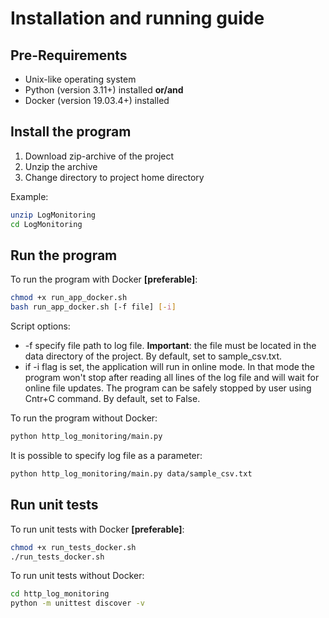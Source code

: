 # Installation and running guide

## Pre-Requirements

* Unix-like operating system
* Python (version 3.11+) installed **or/and**
* Docker (version 19.03.4+) installed

## Install the program

1. Download zip-archive of the project
2. Unzip the archive
3. Change directory to project home directory

Example:

```bash
unzip LogMonitoring
cd LogMonitoring
```

## Run the program

To run the program with Docker **[preferable]**:

```bash
chmod +x run_app_docker.sh
bash run_app_docker.sh [-f file] [-i]
```

Script options:

* -f specify file path to log file. **Important**: the file must be located in
  the data directory of the project. By default, set to sample_csv.txt.
* if -i flag is set, the application will run in online mode. In that mode the
  program won't stop after reading all lines of the log file and will wait for
  online file updates. The program can be safely stopped by user using Cntr+C
  command. By default, set to False.

To run the program without Docker:

```bash
python http_log_monitoring/main.py
```

It is possible to specify log file as a parameter:

```bash
python http_log_monitoring/main.py data/sample_csv.txt
```

## Run unit tests

To run unit tests with Docker **[preferable]**:

```bash
chmod +x run_tests_docker.sh
./run_tests_docker.sh
```

To run unit tests without Docker:

```bash
cd http_log_monitoring
python -m unittest discover -v
```
